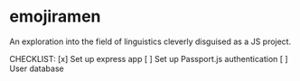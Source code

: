 # emojiramen
An exploration into the field of linguistics cleverly disguised as a JS project.

CHECKLIST:
[x] Set up express app
[ ] Set up Passport.js authentication
[ ] User database
